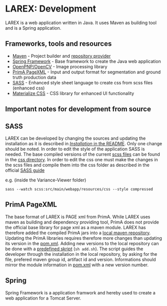 LAREX: Development
==================
LAREX is a web application written in Java.
It uses Maven as building tool and is a Spring application.

Frameworks, tools and resources
-------------------------------
* [Maven](https://maven.apache.org/) - Project builder and [repository provider](https://mvnrepository.com/)
* [Spring Framework](https://spring.io/) - Base framework to create the Java web application
* [OpenPNP/OpenCV](TODO) - Image processing library
* [PrimA PageXML](TODO) - Input and output format for segmentation and ground truth production data 
* [SASS](https://sass-lang.com/) - Enhanced style sheet language to create css from scss files (enhanced css)
* [Materialize CSS](TODO) - CSS library for enhanced UI functionality


Important notes for development from source
-------------------------------------------
## SASS
LAREX can be developed by changing the sources and updating the installation as it is described in [_Installation_ in the README](../README.md#installation).
Only one change should be noted. In order to edit the style of the application SASS is needed.
The base compiled versions of the current [scss files](https://github.com/OCR4all/Larex/blob/master/scss/) can be found in the [css directory](https://github.com/OCR4all/Larex/blob/master/src/main/webapp/resources/css/).
In order to edit the css one must make the changes in the scss files and compile them into the css folder as described in the official [SASS guide](https://sass-lang.com/guide)

e.g. (inside the Variance-Viewer folder)
```
sass --watch scss:src/main/webapp/resources/css --style compressed
```

## PrimA PageXML
The base format of LAREX is PAGE xml from PrimA.
While LAREX uses maven as building and dependency providing tool, PrimA does not provide the official base library for page xml as a maven module.
LAREX has therefore added the compiled PrimA jars into a [local maven repository](https://github.com/OCR4all/Larex/blob/master/src/lib).
Updating the PrimA libraries requires therefore more changes than updating its version in the [pom.xml](https://github.com/OCR4all/Larex/blob/master/pom.xml#L125).
Adding new versions to the local repository can be done with a [predefined skript](https://github.com/OCR4all/Larex/blob/master/src/lib/add.sh) (`sh add.sh`).
The script guides the developer through the installation in the local repository, by asking for the file, prefered maven group id, artifact id and version.
Informations should mirror the module information in [pom.xml](https://github.com/OCR4all/Larex/blob/master/pom.xml#L125) with a new version number.


Spring
------
Spring Framework is a application framwork and hereby used to create a web application for a Tomcat Server.


